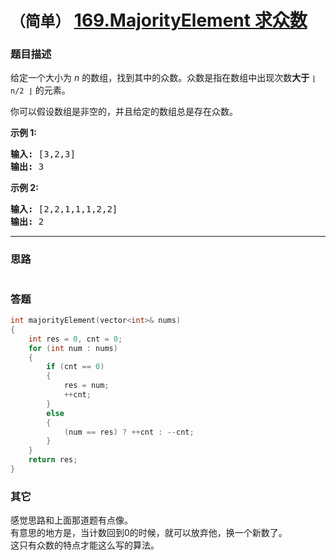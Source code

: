 # `（简单）`  [169.MajorityElement 求众数](https://leetcode-cn.com/problems/majority-element/)

### 题目描述
<p>给定一个大小为 <em>n </em>的数组，找到其中的众数。众数是指在数组中出现次数<strong>大于</strong>&nbsp;<code>⌊ n/2 ⌋</code>&nbsp;的元素。</p>

<p>你可以假设数组是非空的，并且给定的数组总是存在众数。</p>

<p><strong>示例&nbsp;1:</strong></p>

<pre><strong>输入:</strong> [3,2,3]
<strong>输出:</strong> 3</pre>

<p><strong>示例&nbsp;2:</strong></p>

<pre><strong>输入:</strong> [2,2,1,1,1,2,2]
<strong>输出:</strong> 2
</pre>


---
### 思路
```

```


### 答题
``` C++
int majorityElement(vector<int>& nums)
{
	int res = 0, cnt = 0;
	for (int num : nums) 
	{
		if (cnt == 0) 
		{ 
			res = num;
			++cnt; 
		}
		else
		{
			(num == res) ? ++cnt : --cnt;
		}
	}
	return res;
}
``` 


### 其它
感觉思路和上面那道题有点像。  
有意思的地方是，当计数回到0的时候，就可以放弃他，换一个新数了。  
这只有众数的特点才能这么写的算法。  